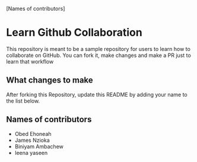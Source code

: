 [Names of contributors] 
# Learn Github Collaboration
This repository is meant to be a sample repository for users to learn how to collaborate on GitHub. You can fork it, make changes and make a PR just to learn that workflow

## What changes to make
After forking this Repository, update this README by adding your name to the list below.

## Names of contributors 
- Obed Ehoneah
- James Nzioka 
- Biniyam Ambachew
- leena yaseen

